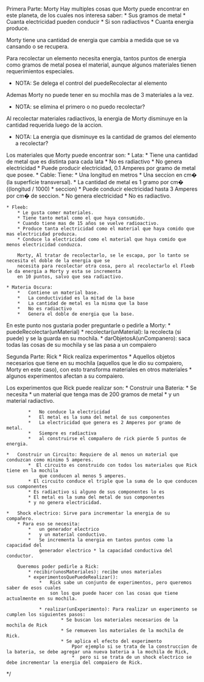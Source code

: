 Primera Parte: Morty
Hay multiples cosas que Morty puede encontrar en este planeta, de los cuales nos interesa saber: 
	* Sus gramos de metal 
	* Cuanta electricidad pueden conducir
	* Si son radiactivos
	* Cuanta energia produce.
	
Morty tiene una cantidad de energia que cambia a medida que se va cansando o se recupera.
 
Para recolectar un elemento necesita energia, tantos puntos de energia como gramos de metal posea el
material, aunque algunos materiales tienen requerimientos especiales.
* NOTA: Se delega el control del puedeRecolectar al elemento

Ademas Morty no puede tener en su mochila mas de 3 materiales a la vez.
* NOTA: se elimina el primero o no puedo recolectar?
 
Al recolectar materiales radiactivos, la energia de Morty disminuye en la cantidad requerida luego de la accion.
* NOTA: La energia que disminuye es la cantidad de gramos del elemento a recolectar?

Los materiales que Morty puede encontrar son:
	* Lata: 
			* 	Tiene una cantidad de metal que es distinta para cada lata
			* 	No es radiactivo
			*   No genera electricidad 
			*   Puede producir electricidad, 0.1 Amperes por gramo de metal que posee.
	* Cable: Tiene:
			* 	Una longitud en metros 
			* 	Una seccion en cm� (la superficie transversal). 
			*   La cantidad de metal es 1 gramo por cm� ((longitud / 1000) * seccion)
			*   Puede conducir electricidad hasta 3 Amperes por cm� de seccion.
			*   No genera electricidad 
			*   No es radiactivo.

	* Fleeb: 
		* Le gusta comer materiales. 
		* Tiene tanto metal como el que haya consumido. 
		* Cuando tiene mas de 15 años se vuelve radioactivo. 
		* Produce tanta electricidad como el material que haya comido que mas electricidad produzca. 
		* Conduce la electricidad como el material que haya comido que menos electricidad conduzca.
		
		Morty, Al tratar de recolectarlo, se le escapa, por lo tanto se necesita el doble de la energia que se
		necesita para recolectar otra cosa, pero al recolectarlo el Fleeb le da energia a Morty y esta se incrementa
		en 10 puntos, salvo que sea radiactivo.

	* Materia Oscura: 
		* 	Contiene un material base. 
		*   La conductividad es la mitad de la base
		*   La cantidad de metal es la misma que la base
		*   No es radiactivo
		*   Genera el doble de energia que la base.


En este punto nos gustaria poder preguntarle o pedirle a Morty:
	* puedeRecolectar(unMaterial)
	* recolectar(unMaterial): la recolecta (si puede) y se la guarda en su mochila.
	* darObjetosA(unCompanero): saca todas las cosas de su mochila y se las pasa a un compaiero



Segunda Parte: Rick
	* Rick realiza experimentos
	* Aquellos objetos necesarios que tiene en su mochila (aquellos que le dio su
	  compaiero, Morty en este caso), con esto transforma materiales en otros materiales
	* algunos experimentos afectan a su compaiero.

Los experimentos que Rick puede realizar son:
	*	Construir una Bateria: 
			* 	Se necesita 
					* un material que tenga mas de 200 gramos de metal
					* y un material radiactivo. 

			*   No conduce la electricidad
			*   El metal es la suma del metal de sus componentes
			*   La electricidad que genera es 2 Amperes por gramo de metal. 
			*   Siempre es radiactiva
			*   al construirse el compañero de rick pierde 5 puntos de energia.

	*	Construir un Circuito: Requiere de al menos un material que conduzcan como minimo 5 amperes.
			*  El circuito es construido con todos los materiales que Rick tiene en la mochila 
     			que conducen al menos 5 amperes. 
			* El circuito conduce el triple que la suma de lo que conducen sus componentes
			* Es radiactivo si alguno de sus componentes lo es
			* El metal es la suma del metal de sus componentes
			* y no genera electricidad.

	*   Shock electrico: Sirve para incrementar la energia de su compañero. 
		* Para eso se necesita:
			* 	un generador electrico 
			*   y un material conductivo. 
			* 	Se incrementa la energia en tantos puntos como la capacidad del 
				generador electrico * la capacidad conductiva del conductor.

		Queremos poder pedirle a Rick:
			* recibir(unosMateriales): recibe unos materiales
			* experimentosQuePuedeRealizar(): 
				* 	Rick sabe un conjunto de experimentos, pero queremos saber de esos cuales 
  				    son los que puede hacer con las cosas que tiene actualmente en su mochila.

				* realizar(unExperimento): Para realizar un experimento se cumplen los siguientes pasos:
						* Se buscan los materiales necesarios de la mochila de Rick
						* Se remueven los materiales de la mochila de Rick.
						* Se aplica el efecto del experimento
							Ppor ejemplo si se trata de la construccion de la bateria, se debe agregar una nueva bateria a la mochila de Rick,
							*  pero si se trata de un shock electrico se debe incrementar la energia del compaiero de Rick.
 */